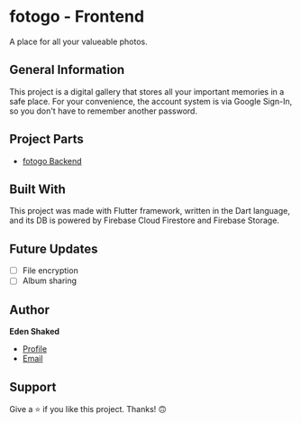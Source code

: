 # fotogo - Frontend

A place for all your valueable photos.

## General Information

This project is a digital gallery that stores all your important memories in a safe place.
For your convenience, the account system is via Google Sign-In, so you don't have to remember another password.

## Project Parts

- [fotogo Backend](https://github.com/Roky360/fotogo-bakcend "fotogo backend source code")

## Built With

This project was made with Flutter framework, written in the Dart language, and its DB is powered by Firebase Cloud Firestore and Firebase Storage.

<!-- ## Installing

Soon, a release will be published with a stable version of the application in a form of an APK file.
All you have to do is download the APK to an android phone with the minimun system requirements as described
-->


## Future Updates

- [ ] File encryption
- [ ] Album sharing

## Author

**Eden Shaked**

- [Profile](https://github.com/Roky360 "Eden Shaked")
- [Email](mailto:edenshkd@gmail.com?subject=Hi! "edenshkd@gmail.com")

## Support

Give a ⭐️ if you like this project. Thanks! 🙃

